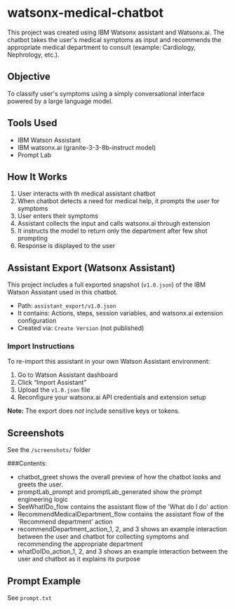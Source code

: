 # watsonx-medical-chatbot

This project was created using IBM Watsonx assistant and Watsonx.ai. The chatbot takes the user's medical symptoms as input and recommends the appropriate medical department to consult (example: Cardiology, Nephrology, etc.).

## Objective
To classify user's symptoms using a simply conversational interface powered by a large language model.

## Tools Used
- IBM Watson Assistant
- IBM watsonx.ai (granite-3-3-8b-instruct model)
- Prompt Lab

## How It Works
1. User interacts with th medical assistant chatbot
2. When chatbot detects a need for medical help, it prompts the user for symptoms
3. User enters their symptoms
4. Assistant collects the input and calls watsonx.ai through extension
5. It instructs the model to return only the department after few shot prompting
6. Response is displayed to the user

## Assistant Export (Watsonx Assistant)
This project includes a full exported snapshot (`v1.0.json`) of the IBM Watson Assistant used in this chatbot.

- Path: `assistant_export/v1.0.json`
- It contains: Actions, steps, session variables, and watsonx.ai extension configuration
- Created via: `Create Version` (not published)

### Import Instructions
To re-import this assistant in your own Watson Assistant environment:
1. Go to Watson Assistant dashboard
2. Click “Import Assistant”
3. Upload the `v1.0.json` file
4. Reconfigure your watsonx.ai API credentials and extension setup

**Note:** The export does *not* include sensitive keys or tokens.

## Screenshots
See the `/screenshots/` folder

###Contents:
- chatbot_greet shows the overall preview of how the chatbot looks and greets the user.
- promptLab_prompt and promptLab_generated show the prompt engineering logic
- SeeWhatIDo_flow contains the assistant flow of the 'What do I do' action
- RecommendMedicalDepartment_flow contains the assistant flow of the 'Recommend department' action
- recommendDepartment_action_1, 2, and 3 shows an example interaction between the user and chatbot for collecting symptoms and recommending the appropriate department
- whatDoIDo_action_1, 2, and 3 shows an example interaction between the user and chatbot as it explains its purpose

## Prompt Example
See `prompt.txt`
